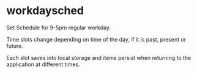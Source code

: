 # workdaysched

Set Schedule for 9-5pm regular workday.

Time slots change depending on time of the day, if it is past, present or future. 

Each slot saves into local storage and items persist when returning to the application at different times. 
